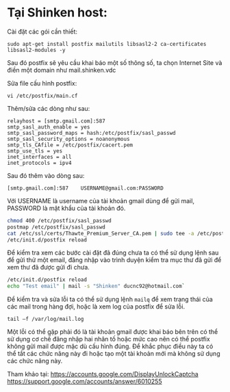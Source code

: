# Tại Shinken host:

Cài đặt các gói cần thiết:

`sudo apt-get install postfix mailutils libsasl2-2 ca-certificates libsasl2-modules -y`

Sau đó postfix sẽ yêu cầu khai báo một số thông số, ta chọn Internet Site và điền một domain như mail.shinken.vdc

Sửa file cấu hình postfix:

`vi /etc/postfix/main.cf`
	
Thêm/sửa các dòng như sau:

    relayhost = [smtp.gmail.com]:587
    smtp_sasl_auth_enable = yes
    smtp_sasl_password_maps = hash:/etc/postfix/sasl_passwd
    smtp_sasl_security_options = noanonymous
    smtp_tls_CAfile = /etc/postfix/cacert.pem
    smtp_use_tls = yes
    inet_interfaces = all
    inet_protocols = ipv4

Sau đó thêm vào dòng sau:

    [smtp.gmail.com]:587    USERNAME@gmail.com:PASSWORD

Với USERNAME là username của tài khoản gmail dùng để gửi mail, PASSWORD là mật khẩu của tài khoản đó.

```sh
chmod 400 /etc/postfix/sasl_passwd
postmap /etc/postfix/sasl_passwd
cat /etc/ssl/certs/Thawte_Premium_Server_CA.pem | sudo tee -a /etc/postfix/cacert.pem
/etc/init.d/postfix reload
```

Để kiểm tra xem các bước cài đặt đã đúng chưa ta có thể sử dụng lệnh sau để gửi thử một email, đăng nhập vào trình duyện kiểm tra mục thư đã gửi để xem thư đã được gửi đi chưa.

```sh
/etc/init.d/postfix reload
echo "Test email" | mail -s "Shinken" ducnc92@hotmail.com`
```

Để kiểm tra và sửa lỗi ta có thể sử dụng lệnh `mailq` để xem trạng thái của các mail trong hàng đợi, hoặc là xem log của postfix để sửa lỗi.

`tail –f /var/log/mail.log`
	
Một lỗi có thể gặp phải đó là tài khoản gmail được khai báo bên trên có thể sử dụng cơ chế đăng nhập hai nhân tố hoặc mức cao nên có thể postfix không gửi mail được mặc dù cấu hình đúng. Để khắc phục điều này ta có thể tắt các chức năng này đi hoặc tạo một tài khoản mới mà không sử dụng các chức năng này.

Tham khảo tại:
https://accounts.google.com/DisplayUnlockCaptcha
https://support.google.com/accounts/answer/6010255

